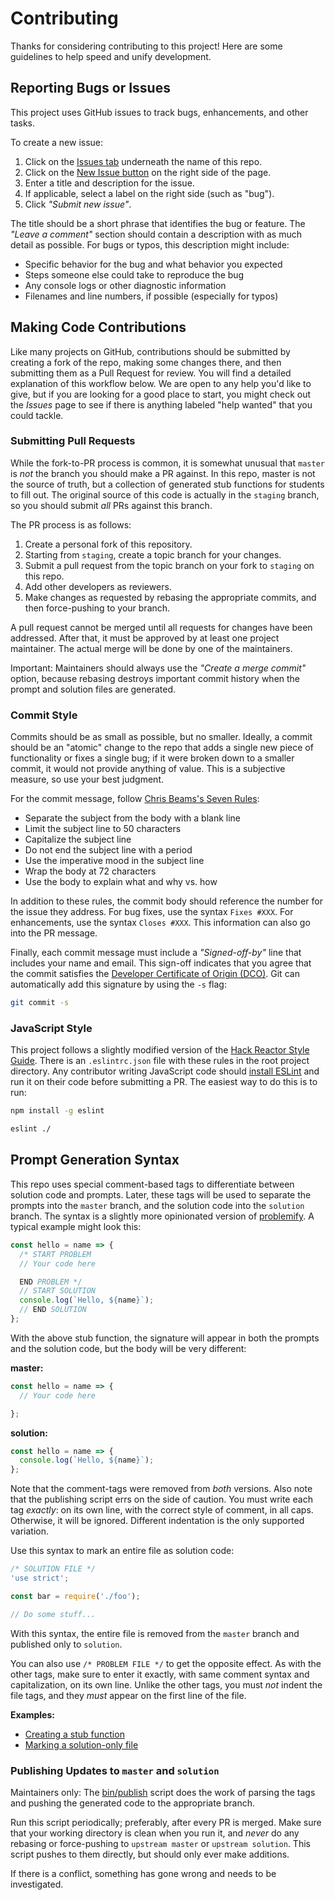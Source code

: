 # Contributing

Thanks for considering contributing to this project! Here are some guidelines
to help speed and unify development.

## Reporting Bugs or Issues

This project uses GitHub issues to track bugs, enhancements, and other tasks.

To create a new issue:

1. Click on the
[Issues tab](https://github.com/hyperledger/education-cryptobunnies/issues)
underneath the name of this repo.
2. Click on the
[New Issue button](https://github.com/hyperledger/education-cryptobunnies/issues/new)
on the right side of the page.
3. Enter a title and description for the issue.
4. If applicable, select a label on the right side (such as "bug").
5. Click _"Submit new issue"_.

The title should be a short phrase that identifies the bug or feature. The
_"Leave a comment"_ section should contain a description with as much
detail as possible. For bugs or typos, this description might include:

- Specific behavior for the bug and what behavior you expected
- Steps someone else could take to reproduce the bug
- Any console logs or other diagnostic information
- Filenames and line numbers, if possible (especially for typos)

## Making Code Contributions

Like many projects on GitHub, contributions should be submitted by creating a
fork of the repo, making some changes there, and then submitting them as a
Pull Request for review. You will find a detailed explanation of this workflow
below. We are open to any help you'd like to give, but if you are looking for
a good place to start, you might check out the _Issues_ page to see if there is
anything labeled "help wanted" that you could tackle.

### Submitting Pull Requests

While the fork-to-PR process is common, it is somewhat unusual that `master`
is _not_ the branch you should make a PR against. In this repo, master is not
the source of truth, but a collection of generated stub functions for students
to fill out. The original source of this code is actually in the `staging`
branch, so you should submit _all_ PRs against this branch.

The PR process is as follows:

1. Create a personal fork of this repository.
2. Starting from `staging`, create a topic branch for your changes.
3. Submit a pull request from the topic branch on your fork to `staging` on
   this repo.
4. Add other developers as reviewers.
5. Make changes as requested by rebasing the appropriate commits, and then
   force-pushing to your branch.

A pull request cannot be merged until all requests for changes have been
addressed. After that, it must be approved by at least one project maintainer.
The actual merge will be done by one of the maintainers.

Important: Maintainers should always use the _"Create a merge commit"_ option,
because rebasing destroys important commit history when the prompt and solution
files are generated.

### Commit Style

Commits should be as small as possible, but no smaller. Ideally, a commit should
be an "atomic" change to the repo that adds a single new piece of functionality
or fixes a single bug; if it were broken down to a smaller commit, it would not
provide anything of value. This is a subjective measure, so use your best
judgment.

For the commit message, follow
[Chris Beams's Seven Rules](https://chris.beams.io/posts/git-commit/#seven-rules):

- Separate the subject from the body with a blank line
- Limit the subject line to 50 characters
- Capitalize the subject line
- Do not end the subject line with a period
- Use the imperative mood in the subject line
- Wrap the body at 72 characters
- Use the body to explain what and why vs. how

In addition to these rules, the commit body should reference the number for the
issue they address. For bug fixes, use the syntax `Fixes #XXX`. For
enhancements, use the syntax `Closes #XXX`. This information can also go into
the PR message.

Finally, each commit message must include a _"Signed-off-by"_ line that includes
your name and email. This sign-off indicates that you agree that the
commit satisfies the
[Developer Certificate of Origin (DCO)](http://developercertificate.org/).
Git can automatically add this signature by using the `-s` flag:

```bash
git commit -s
```

### JavaScript Style

This project follows a slightly modified version of the
[Hack Reactor Style Guide](https://github.com/hackreactor-labs/eslint-config-hackreactor).
There is an `.eslintrc.json` file with these rules in the root project
directory. Any contributor writing JavaScript code should
[install ESLint](https://eslint.org/docs/user-guide/getting-started) and run it
on their code before submitting a PR. The easiest way to do this is to run:

```bash
npm install -g eslint
```

```bash
eslint ./
```

## Prompt Generation Syntax

This repo uses special comment-based tags to differentiate between solution
code and prompts. Later, these tags will be used to separate the prompts into
the `master` branch, and the solution code into the `solution` branch. The
syntax is a slightly more opinionated version of
[problemify](https://github.com/bcmarinacci/problemify). A typical example
might look this:

```javascript
const hello = name => {
  /* START PROBLEM
  // Your code here

  END PROBLEM */
  // START SOLUTION
  console.log(`Hello, ${name}`);
  // END SOLUTION
};
```

With the above stub function, the signature will appear in both the prompts and
the solution code, but the body will be very different:

**master:**
```javascript
const hello = name => {
  // Your code here

};
```

**solution:**
```javascript
const hello = name => {
  console.log(`Hello, ${name}`);
};
```

Note that the comment-tags were removed from _both_ versions. Also note that
the publishing script errs on the side of caution. You must write each tag
_exactly_: on its own line, with the correct style of comment, in all caps.
Otherwise, it will be ignored. Different indentation is the only supported
variation.

Use this syntax to mark an entire file as solution code:
```javascript
/* SOLUTION FILE */
'use strict';

const bar = require('./foo');

// Do some stuff...
```

With this syntax, the entire file is removed from the `master` branch and
published only to `solution`.

You can also use `/* PROBLEM FILE */` to get the opposite effect. As with the
other tags, make sure to enter it exactly, with same comment syntax and
capitalization, on its own line. Unlike the other tags, you must _not_ indent
the file tags, and they _must_ appear on the first line of the file.

**Examples:**

- [Creating a stub function](https://github.com/hyperledger/education-cryptomoji/blob/master/code/part-two/processor/services/encoding.js#L43)
- [Marking a solution-only file](https://github.com/hyperledger/education-cryptomoji/blob/master/code/part-two/processor/actions/create_collection.js#L1)

### Publishing Updates to `master` and `solution`

Maintainers only: The [bin/publish](bin/publish) script does the work of parsing
the tags and pushing the generated code to the appropriate branch.

Run this script periodically; preferably, after every PR is merged. Make sure
that your working directory is clean when you run it, and _never_ do any
rebasing or force-pushing to `upstream master` or `upstream solution`. This
script pushes to them directly, but should only ever make additions.

If there is a conflict, something has gone wrong and needs to be investigated.
